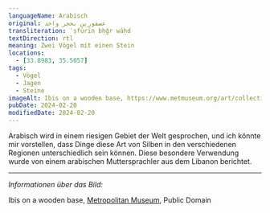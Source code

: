 ```yaml
---
languageName: Arabisch
original: عصفورين بحجر واحد
transliteration: ʿṣfūrīn bḥǧr wāḥd
textDirection: rtl
meaning: Zwei Vögel mit einen Stein
locations:
  - [33.8983, 35.5057]
tags:
  - Vögel
  - Jagen
  - Steine
imageAlt: Ibis on a wooden base, https://www.metmuseum.org/art/collection/search/552995, Public Domain
pubDate: 2024-02-20
modifiedDate: 2024-02-20
---
```


Arabisch wird in einem riesigen Gebiet der Welt gesprochen, und ich könnte mir vorstellen, dass Dinge
diese Art von Silben in den verschiedenen Regionen unterschiedlich sein können.
Diese besondere Verwendung wurde von einem arabischen Muttersprachler aus dem Libanon berichtet.

---

_Informationen über das Bild:_

Ibis on a wooden base, [Metropolitan Museum](https://www.metmuseum.org/art/collection/search/552995), Public Domain
